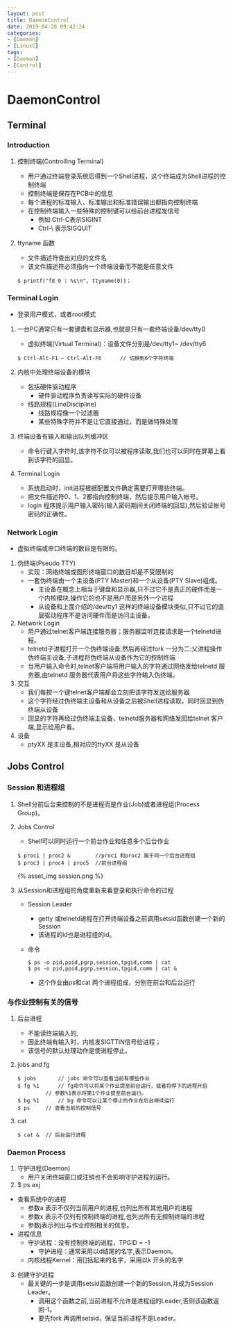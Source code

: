 ```yaml
---
layout: post
title: DaemonControl
date: 2019-04-28 09:42:24
categories: 
- [Daemon]
- [LinuxC]
tags: 
- [Daemon]
- [Control]
---
```


# DaemonControl

## Terminal

### Introduction

1. 控制终端(Controlling Terminal)

   + 用户通过终端登录系统后得到一个Shell进程，这个终端成为Shell进程的控制终端
   + 控制终端是保存在PCB中的信息
   + 每个进程的标准输入、标准输出和标准错误输出都指向控制终端
   + 在控制终端输入一些特殊的控制键可以给前台进程发信号
     + 例如 Ctrl-C表示SIGINT
     + Ctrl-\ 表示SIGQUIT

2. ttyname 函数

   + 文件描述符查出对应的文件名
   + 该文件描述符必须指向一个终端设备而不能是任意文件

   ```
   $ printf("fd 0 : %s\n", ttyname(0))；
   ```

### Terminal Login

+ 登录用户模式，或者root模式

1. 一台PC通常只有一套键盘和显示器,也就是只有一套终端设备/dev/tty0

   + 虚拟终端(Virtual Terminal)：设备文件分别是/dev/tty1~ /dev/tty6 

   ```
   $ Ctrl-Alt-F1 ~ Ctrl-Alt-F6		// 切换到6个字符终端
   ```

2. 内核中处理终端设备的模块

   + 包括硬件驱动程序
     + 硬件驱动程序负责读写实际的硬件设备
   + 线路规程(LineDiscipline)
     + 线路规程像一个过滤器
     + 某些特殊字符并不是让它直接通过，而是做特殊处理

3. 终端设备有输入和输出队列缓冲区

   + 命令行键入字符时,该字符不仅可以被程序读取,我们也可以同时在屏幕上看到该字符的回显。

4. Terminal Login

   + 系统启动时，init进程根据配置文件确定需要打开哪些终端。
   + 把文件描述符0、1、2都指向控制终端，然后提示用户输入帐号。
   + login 程序提示用户输入密码(输入密码期间关闭终端的回显),然后验证帐号密码的正确性。

### Network Login

+ 虚拟终端或串口终端的数目是有限的。

1. 伪终端(Pseudo TTY)
   + 实现：网络终端或图形终端窗口的数目却是不受限制的
   + 一套伪终端由一个主设备(PTY Master)和一个从设备(PTY Slave)组成。
     + 主设备在概念上相当于键盘和显示器,只不过它不是真正的硬件而是一个内核模块,操作它的也不是用户而是另外一个进程
     + 从设备和上面介绍的/dev/tty1 这样的终端设备模块类似,只不过它的底层驱动程序不是访问硬件而是访问主设备。
2. Network Login
   + 用户通过telnet客户端连接服务器；服务器监听连接请求是一个telnetd进程。
   + telnetd子进程打开一个伪终端设备,然后再经过fork 一分为二:父进程操作伪终端主设备,子进程将伪终端从设备作为它的控制终端
   + 当用户输入命令时,telnet客户端将用户输入的字符通过网络发给telnetd 服务器,由telnetd 服务器代表用户将这些字符输入伪终端。
3. 交互
   + 我们每按一个键telnet客户端都会立刻把该字符发送给服务器
   + 这个字符经过伪终端主设备和从设备之后被Shell进程读取，同时回显到伪终端从设备
   + 回显的字符再经过伪终端主设备、telnetd服务器和网络发回给telnet 客户端,显示给用户看。
4. 设备
   + ptyXX 是主设备,相对应的ttyXX 是从设备

## Jobs Control

### Session 和进程组

1. Shell分前后台来控制的不是进程而是作业(Job)或者进程组(Process Group)。

2. Jobs Control

   + Shell可以同时运行一个前台作业和任意多个后台作业

   ```
   $ proc1 | proc2 &		//proc1 和proc2 属于同一个后台进程组
   $ proc3 | proc4 | proc5	//前台进程组
   ```

   {% asset_img session.png %}

3. 从Session和进程组的角度重新来看登录和执行命令的过程

   + Session Leader

     + getty 或telnetd进程在打开终端设备之前调用setsid函数创建一个新的Session
     + 该进程的id也是进程组的id。

   + 命令

     ```
     $ ps -o pid,ppid,pgrp,session,tpgid,comm | cat
     $ ps -o pid,ppid,pgrp,session,tpgid,comm | cat &
     ```

     + 这个作业由ps和cat 两个进程组成，分别在前台和后台运行

### 与作业控制有关的信号

1. 后台进程

   + 不能读终端输入的,
   + 因此终端有输入时，内核发SIGTTIN信号给进程；
   +  该信号的默认处理动作是使进程停止。

2. jobs and fg

   ```
   $ jobs 		// jobs 命令可以查看当前有哪些作业
   $ fg %1		// fg命令可以将某个作业提至前台运行，或者将停下的进程开启
   			// 参数%1表示将第1个作业提至前台运行。
   $ bg %1		// bg 命令可以让某个停止的作业在后台继续运行
   $ ps		// 查看当前的控制信号
   ```

3. cat 

   ```
   $ cat & 	// 后台运行进程
   ```

### Daemon Process

1. 守护进程(Daemon)
   + 用户关闭终端窗口或注销也不会影响守护进程的运行。
2.  $ ps axj
   + 查看系统中的进程
     + 参数a 表示不仅列当前用户的进程,也列出所有其他用户的进程
     + 参数x 表示不仅列有控制终端的进程,也列出所有无控制终端的进程
     + 参数j表示列出与作业控制相关的信息。
   + 进程信息
     + 守护进程：没有控制终端的进程，TPGID =  -1
       + 守护进程：通常采用以d结尾的名字,表示Daemon。
     + 内核线程Kernel：用[]括起来的名字，采用以k 开头的名字
3. 创建守护进程
   + 最关键的一步是调用setsid函数创建一个新的Session,并成为Session Leader。
     + 调用这个函数之前,当前进程不允许是进程组的Leader,否则该函数返回-1。
     + 要先fork 再调用setsid，保证当前进程不是Leader。